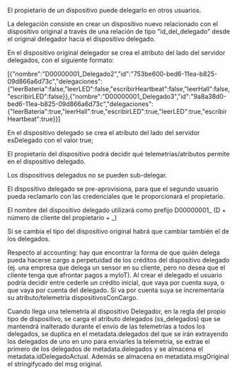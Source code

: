 El propietario de un dispositivo puede delegarlo en otros usuarios.

La delegación consiste en crear un dispositivo nuevo relacionado con el dispositivo original a través de una relación de tipo "id_del_delegado" desde el original delegador hacia el dispositivo delegado.

En el dispositivo original delegador se crea el atributo del lado del servidor delegados, con el siguiente formato:

[{"nombre":"D00000001_Delegado2","id":"753be600-bed6-11ea-b825-09d866a6d73c","delegaciones":{"leerBateria":false,"leerLED":false,"escribirHeartbeat":false,"leerHall":false,"escribirLED":false}},{"nombre":"D00000001_Delegado3","id":"9a8a38d0-bed6-11ea-b825-09d866a6d73c","delegaciones":{"leerBateria":true,"leerHall":true,"escribirLED":true,"leerLED":true,"escribirHeartbeat":true}}]

En el dispositivo delegado se crea el atributo del lado del servidor esDelegado con el valor true;

El propietario del dispositivo podrá decidir qué telemetrías/atributos permite en el dispositivo delegado.

Los dispositivos delegados no se pueden sub-delegar.

El dispositivo delegado se pre-aprovisiona, para que el segundo usuario pueda reclamarlo con las credenciales que le proporcionará el propietario.

El nombre del dispositivo delegado utilizará como prefijo D00000001_ (D + número de cliente del propietario + _)

Si se cambia el tipo del dispositivo original habrá que cambiar también el de los delegados.

Respecto al accounting: hay que encontrar la forma de que quién delega pueda hacerse cargo a perpetuidad de los créditos del dispositivo delegado (ej. una empresa que delega un sensor en su cliente, pero no desea que el cliente tenga que afrontar pagos a myIoT). Al crear el delegado el usuario podría decidir entre cederle un crédito inicial, que vaya por cuenta suya, o que vaya por cuenta del delegado. Si va por cuenta suya se incrementaría su atributo/telemetría dispositivosConCargo.

Cuando llega una telemetría al dispositivo Delegador, en la regla del propio tipo de dispositivo, se carga el atributo delegados (ss_delegados) que se mantendrá inalterado durante el envío de las telemetrías a todos los delegados, se duplica en el metadata.delegados del que se irán extrayendo los delegados de uno en uno para enviarles la telemetría, se extrae el primero de los delegados de metadata.delegados y se almacena el metadata.idDelegadoActual. Además se almacena en metadata.msgOriginal el stringifycado del msg original. 
